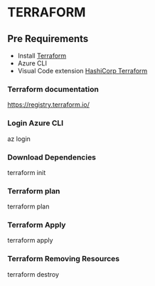 # TERRAFORM 

## Pre Requirements

- Install [Terraform](https://terraform.io)
- Azure CLI
- Visual Code extension [HashiCorp Terraform](https://marketplace.visualstudio.com/items?itemName=HashiCorp.terraform)

### Terraform documentation

https://registry.terraform.io/

### Login Azure CLI

az login

### Download Dependencies

terraform init

### Terraform plan

terraform plan

### Terraform Apply

terraform apply


### Terraform Removing Resources

terraform destroy
